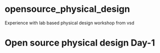 # opensource_physical_design
Experience with lab based physical design workshop from vsd


# **Open source physical design Day-1**
